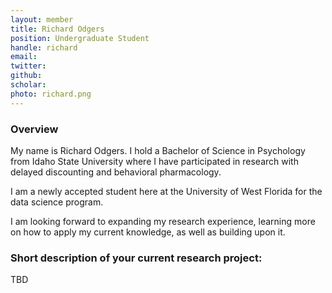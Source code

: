 ```yaml
---
layout: member
title: Richard Odgers 
position: Undergraduate Student
handle: richard
email: 
twitter:
github:
scholar: 
photo: richard.png
---
```


### Overview

My name is Richard Odgers. I hold a Bachelor of Science in Psychology from Idaho State University where I have participated in research with delayed discounting and behavioral pharmacology.

I am a newly accepted student here at the University of West Florida for the data science program.

I am looking forward to expanding my research experience, learning more on how to apply my current knowledge, as well as building upon it.



### Short description of your current research project:

TBD
